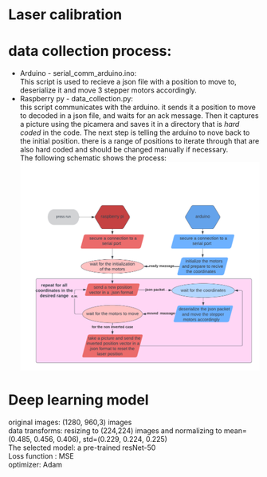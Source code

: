 # Laser calibration
# data collection process:
- Arduino - serial_comm_arduino.ino:<br>
This script is used to recieve a json file with a position to move to,
deserialize it and move 3 stepper motors accordingly.
- Raspberry py - data_collection.py:<br>
this script communicates with the arduino. it sends it a position to move to decoded in a json file,
and waits for an ack message. Then it captures a picture using the picamera and saves it in a directory
that is *hard coded* in the code. The next step is telling the arduino to nove back to the initial position.
there is a range of positions to iterate through that are also hard coded and should be changed manually if necessary.<br>
The following schematic shows the process:<br>
![communication Image](communication_scheme.png)
# Deep learning model
original images: (1280, 960,3) images<br>
data transforms: resizing to (224,224) images and normalizing to mean=(0.485, 0.456, 0.406), std=(0.229, 0.224, 0.225)<br>
The selected model: a pre-trained resNet-50 <br>
Loss function : MSE<br>
optimizer: Adam<br>
